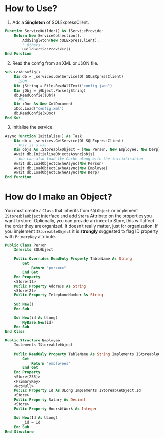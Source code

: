 # How to Use?

1) Add a **Singleton** of SQLExpressClient.

```vb
Function ServiceBuilder() As IServiceProvider
    Return New ServiceCollection().
        AddSingleton(New SQLExpressClient).
        ' Others
        BuildServiceProvider()
End Function
```

2) Read the config from an XML or JSON file.

```vb
Sub LoadConfig()
    Dim db = _services.GetService(Of SQLEXpressClient)
    ' JSON
    Dim jString = File.ReadAllText("config.json")
    Dim jObj = jObject.Parse(jString)
    db.ReadConfig(jObj)
    ' XML
    Dim xDoc As New XmlDocument
    xDoc.Load("config.xml")
    db.ReadConfig(xDoc)
End Sub
```
3) Initialise the service.

```vb
Async Function Initialise() As Task
    Dim db = _services.GetService(Of SQLExpressClient)
    ' This is a way
    Dim objs As IStoreableObject = {New Person, New Employee, New Derp}
    Await db.InitialiseObjectsAsync(objs)
    ' You can also load the Cache along with the initialisation
    Await db.LoadObjectCacheAsync(New Person)
    Await db.LoadObjectCacheAsync(New Employee)
    Await db.LoadObjectCacheAsync(New Derp)
End Function
```

# How do I make an Object?

You must create a `Class` that inherits from `SQLObject` or implement `IStoreableObject` interface and add `Store` Attribute on the properties you want to store.  Optionally, you can provide an index to Store, this will affect the order they are organized. It doesn't really matter, just for organization. If you implement `IStoreableObject` it is **strongly** suggested to flag ID property with `PrimaryKey` attribute.

```vb
Public Class Person
    Inherits SQLObject

    Public Overrides ReadOnly Property TableName As String 
        Get
            Return "persons"
        End Get
    End Property
    <Store(1)>
    Public Property Address As String
    <Store(2)>
    Public Property TelephoneNumber As String
    
    Sub New()
    End Sub
    
    Sub New(id As ULong)
        MyBase.New(id)
    End Sub
End Class

Public Structure Employee 
    Implements IStoreableObject
    
    Public ReadOnly Property TableName As String Implements IStoreableObject.TableName
        Get
            Return "employees"
        End Get
    End Property
    <Store(255)>
    <PrimaryKey>
    <NotNull>
    Public Property Id As ULong Implements IStoreableObject.Id
    <Store>
    Public Property Salary As Decimal
    <Store>
    Public Property HoursOfWork As Integer
    
    Sub New(Id As ULong)
        _id = Id
    End Sub
End Structure
```
